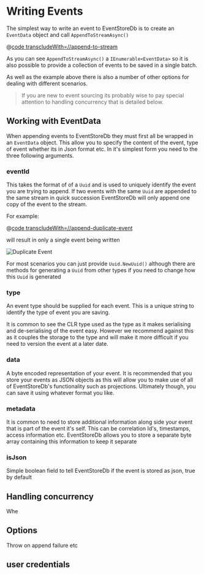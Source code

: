 # Writing Events

The simplest way to write an event to EventStoreDb is to create an `EventData` object and call `AppendToStreamAsync()`

@[code transcludeWith=//append-to-stream](@/samples/writing-events/Program.cs)

As you can see `AppendToStreamAsync()` a `IEnumerable<EventData>` so it is also possible to provide a collection of events to be saved in a single batch. 
 
As well as the example above there is also a number of other options for dealing with different scenarios. 

> If you are new to event sourcing its probably wise to pay special attention to handling concurrency that is detailed below.

## Working with EventData

When appending events to EventStoreDb they must first all be wrapped in an `EventData` object. This allow you to specify the content of the event, type of event whether its in Json format etc. In it's simplest form you need to the three following arguments.

### eventId

This takes the format of of a `Uuid` and is used to uniquely identify the event you are trying to append. If two events with the same `Uuid` are appended to the same stream in quick succession EventStoreDb will only append one copy of the event to the stream. 

For example:

@[code transcludeWith=//append-duplicate-event](@/samples/writing-events/Program.cs)

will result in only a single event being written

![Duplicate Event](images/duplicate-event.png)

For most scenarios you can just provide `Uuid.NewUuid()` although there are methods for generating a `Uuid` from other types if you need to change how this `Uuid` is generated

### type

An event type should be supplied for each event. This is a unique string to identify the type of event you are saving. 

It is common to see the CLR type used as the type as it makes serialising and de-serialising of the event easy. However we recommend against this as it couples the storage to the type and will make it more difficult if you need to version the event at a later date.

### data

A byte encoded representation of your event. It is recommended that you store your events as JSON objects as this will allow you to make use of all of EventStoreDb's functionality such as projections. Ultimately though, you can save it using whatever format you like.

### metadata

It is common to need to store additional information along side your event that is part of the event it's self. This can be correlation Id's, timestamps, access information etc. EventStoreDb allows you to store a separate byte array containing this information to keep it separate

### isJson

Simple boolean field to tell EventStoreDb if the event is stored as json, true by default

## Handling concurrency

Whe 


## Options
Throw on append failure etc

## user credentials
